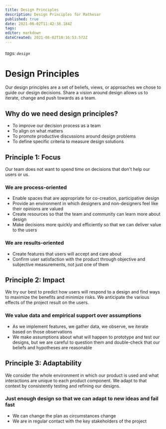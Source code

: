 ```yaml
---
title: Design Principles
description: Design Principles for Mathesar
published: true
date: 2021-06-02T11:42:38.184Z
tags: 
editor: markdown
dateCreated: 2021-06-02T10:16:53.572Z
---
```


###### tags: `design`

# Design Principles
Our design principles are a set of beliefs, views, or approaches we chose to guide our design decisions. Share a vision around design allows us to iterate, change and push towards as a team.

## Why do we need design principles?
- To improve our decision process as a team
- To align on what matters
- To promote productive discussions around design problems
- To define specific criteria to measure design solutions

## Principle 1: Focus
Our team does not want to spend time on decisions that don't help our users or us.
### We are process-oriented
- Enable spaces that are appropriate for co-creation, participative design
- Provide an environment in which designers and non-designers feel like their opinions are valued
- Create resources so that the team and community can learn more about design
- Make decisions more quickly and efficiently so that we can deliver value to the users
### We are results-oriented
- Create features that users will accept and care about
- Confirm user satisfaction with the product through objective and subjective measurements, not just one of them

## Principle 2: Impact
We try our best to predict how users will respond to a design and find ways to maximize the benefits and minimize risks. We anticipate the various effects of the project result on the users.
### We value data and empirical support over assumptions
- As we implement features, we gather data, we observe, we iterate based on those observations
- We make assumptions about what will happen to prototype and test our designs, but we are careful to question them and double-check that our beliefs and hypotheses are reasonable

## Principle 3: Adaptability
We consider the whole environment in which our product is used and what interactions are unique to each product component. We adapt to that context by consistently testing and refining our designs.
### Just enough design so that we can adapt to new ideas and fail fast
- We can change the plan as circumstances change
- We are in regular contact with the key stakeholders of the project
